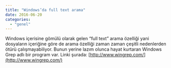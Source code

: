 ```yaml
---
title: "Windows’da full text arama"
date: 2016-06-20
categories: 
  - "genel"
---
```


Windows içerisine gömülü olarak gelen “full text” arama özelliği yani dosyaların içeriğine göre de arama özelliği zaman zaman çeşitli nedenlerden ötürü çalışmayabiliyor. Bunun yerine lazım olunca hayat kurtaran Windows Grep adlı bir program var. Linki şurada: [http://www.wingrep.com/](http://www.wingrep.com/)
